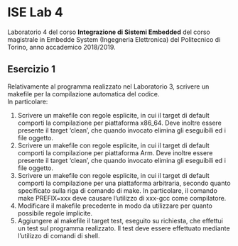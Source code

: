 # ISE Lab 4
Laboratorio 4 del corso **Integrazione di Sistemi Embedded** del corso magistrale in Embedde System (Ingegneria Elettronica) del Politecnico di Torino, anno accademico 2018/2019.<br/>

## Esercizio 1
Relativamente al programma realizzato nel Laboratorio 3, scrivere un makefile per la compilazione automatica del codice.<br/>
In particolare:
1. Scrivere un makefile con regole esplicite, in cui il target di default comporti la compilazione per piattaforma x86_64. Deve inoltre essere presente il target ‘clean’, che quando invocato elimina gli eseguibili ed i file oggetto.
2. Scrivere un makefile con regole esplicite, in cui il target di default comporti la compilazione per piattaforma Arm. Deve inoltre essere presente il target ‘clean’, che quando invocato elimina gli eseguibili ed i file oggetto.
3. Scrivere un makefile con regole esplicite, in cui il target di default comporti la compilazione per una piattaforma arbitraria, secondo quanto specificato sulla riga di comando di make. In particolare, il comando make PREFIX=xxx deve causare l’utilizzo di xxx-gcc come compilatore.
4. Modificare il makefile precedente in modo da utilizzare per quanto possibile regole implicite.
5. Aggiungere al makefile il target test, eseguito su richiesta, che effettui un test sul programma realizzato. Il test deve essere effettuato mediante l’utilizzo di comandi di shell.